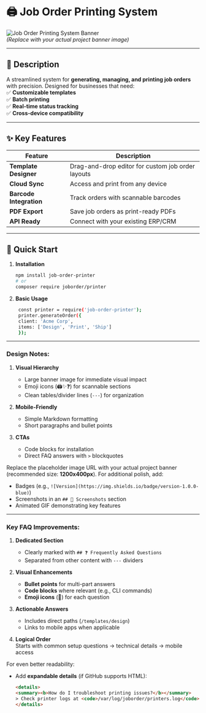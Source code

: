 # 🖨️ Job Order Printing System

![Job Order Printing System Banner](https://via.placeholder.com/1200x400/3B82F6/FFFFFF?text=Job+Order+Printing+System)  
*(Replace with your actual project banner image)*  

---

## 📝 Description  
A streamlined system for **generating, managing, and printing job orders** with precision. Designed for businesses that need:  
✅ **Customizable templates**  
✅ **Batch printing**  
✅ **Real-time status tracking**  
✅ **Cross-device compatibility**  

---

## ✨ Key Features  
| Feature | Description |  
|---------|------------|  
| **Template Designer** | Drag-and-drop editor for custom job order layouts |  
| **Cloud Sync** | Access and print from any device |  
| **Barcode Integration** | Track orders with scannable barcodes |  
| **PDF Export** | Save job orders as print-ready PDFs |  
| **API Ready** | Connect with your existing ERP/CRM |  

---

## 🚀 Quick Start  
1. **Installation**  
   ```bash
   npm install job-order-printer
   # or
   composer require joborder/printer
2. **Basic Usage**
   ```bash
    const printer = require('job-order-printer');
    printer.generateOrder({
    client: 'Acme Corp',
    items: ['Design', 'Print', 'Ship']
    });


---

### Design Notes:
1. **Visual Hierarchy**  
   - Large banner image for immediate visual impact  
   - Emoji icons (🖨️✨❓) for scannable sections  
   - Clean tables/divider lines (`---`) for organization  

2. **Mobile-Friendly**  
   - Simple Markdown formatting  
   - Short paragraphs and bullet points  

3. **CTAs**  
   - Code blocks for installation  
   - Direct FAQ answers with `>` blockquotes  

Replace the placeholder image URL with your actual project banner (recommended size: **1200x400px**). For additional polish, add:  
- Badges (e.g., `![Version](https://img.shields.io/badge/version-1.0.0-blue)`)  
- Screenshots in an `## 📸 Screenshots` section  
- Animated GIF demonstrating key features

---

### Key FAQ Improvements:
1. **Dedicated Section**  
   - Clearly marked with `## ❓ Frequently Asked Questions`  
   - Separated from other content with `---` dividers  

2. **Visual Enhancements**  
   - **Bullet points** for multi-part answers  
   - **Code blocks** where relevant (e.g., CLI commands)  
   - **Emoji icons** (🔹) for each question  

3. **Actionable Answers**  
   - Includes direct paths (`/templates/design`)  
   - Links to mobile apps when applicable  

4. **Logical Order**  
   Starts with common setup questions → technical details → mobile access  

For even better readability:  
- Add **expandable details** (if GitHub supports HTML):  
  ```html
  <details>
  <summary><b>How do I troubleshoot printing issues?</b></summary>
  > Check printer logs at <code>/var/log/joborder/printers.log</code>
  </details>